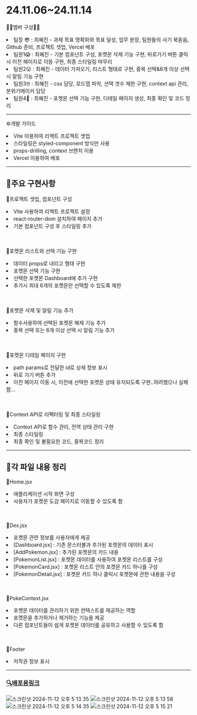 <H1>24.11.06~24.11.14</H1>
<p>👼🏻멤버 구성👼🏻</p>
<li>팀장 😎  : 최혜진 - 과제 목표 명확화와 목표 달성, 업무 분장, 팀원들의 사기 북돋음, Github 준비, 프로젝트 셋업, Vercel 배포</li>
<li>팀원1😱 : 최혜진 - 기본 컴포넌트 구성, 포켓몬 삭제 기능 구현, 뒤로가기 버튼 클릭 시 이전 페이지로 이동 구현, 최종 스타일링 마무리 </li>
<li>팀원2😛 : 최혜진 - 데이터 가져오기, 리스트 형태로 구현, 중복 선택&6개 이상 선택 시 알림 기능 구현 </li>
<li>팀원3🤓 : 최혜진 - css 담당, 로드맵 파악, 선택 갯수 제한 구현, context api 관리, 분위기메이커 담당</li>
<li>팀원4🫡 : 최혜진 - 포켓몬 선택 기능 구현, 디테일 페이지 생성, 최종 확인 및 코드 정리</li>

---

<p>⚙️개발 가이드</p>
<li>Vite 이용하여 리액트 프로젝트 셋업</li>
<li>스타일링은 styled-component 방식만 사용</li>
<li>props-drilling, context 브랜치 이용</li>
<li>Vercel 이용하여 배포</li>

---

<h2>📌주요 구현사항</h2>
<p>🐥프로젝트 셋업, 컴포넌트 구성</p>
<li>Vite 사용하여 리액트 프로젝트 설정</li>
<li>react-router-dom 설치하여 페이지 추가</li>
<li>기본 컴포넌트 구성 후 스타일링 추가</li>
<br> 
<br>
<p>🐥포켓몬 리스트와 선택 기능 구현</p>
<li>데이터 props로 내리고 형태 구현</li>
<li>포켓몬 선택 기능 구현</li>
<li>선택한 포켓몬 Dashboard에 추가 구현</li>
<li>추가시 최대 6개의 포켓몬만 선택할 수 있도록 제한</li>
<br> 
<br>
<p>🐥포켓몬 삭제 및 알림 기능 추가</p>
<li>함수사용하여 선택된 포켓몬 해제 기능 추가</li>
<li>중복 선택 또는 6개 이상 선택 시 알림 기능 추가</li>
<br> 
<br>
<p>🐥포켓몬 디테일 페이지 구현</p>
<li>path params로 전달한 id로 상세 정보 표시</li>
<li>뒤로 가기 버튼 추가</li>
<li>이전 페이지 이동 시, 이전에 선택한 포켓몬 상태 유지되도록 구현..하려했으나 실패함...</li>
<br> 
<br>
<p>🐥Context API로 리팩터링 및 최종 스타일링</p>
<li>Context API로 함수 관리, 전역 상태 관리 구현</li>
<li>최종 스타일링</li>
<li>최종 확인 및 불필요한 코드, 중복코드 정리</li>

---

<h2>📌각 파일 내용 정리</h2>
<p>🐤Home.jsx</p>
<li>애플리케이션 시작 화면 구성</li>
<li>사용자가 포켓몬 도감 페이지로 이동할 수 있도록 함</li>
<br>
<br>
<p>🐤Dex.jsx</p>
<li>포켓몬 관련 정보를 사용자에게 제공</li>
<li>[Dashboard.jsx] : 기존 몬스터볼과 추가된 포켓몬의 데이터 표시</li>
<li>[AddPokemon.jsx] : 추가된 포켓몬의 카드 내용</li>
<li>[PokemonList.jsx] : 포켓몬 데이터를 사용하여 포켓몬 리스트를 구성</li>
<li>[PokemonCard.jsx] : 포켓몬 리스트 안의 포켓몬 카드 하나를 구성</li>
<li>[PokemonDetail.jsx] : 포켓몬 카드 하나 클릭시 포켓몬에 관한 내용을 구성</li>
<br>
<br>
<p>🐤PokeContext.jsx</p>
<li>포켓몬 데이터를 관리하기 위한 컨텍스트를 제공하는 역할</li>
<li>포켓몬을 추가하거나 제거하는 기능을 제공</li>
<li>다른 컴포넌트들이 쉽게 포켓몬 데이터를 공유하고 사용할 수 있도록 함</li>
<br>
<br>
<p>🐤Footer</p>
<li>저작권 정보 표시</li>

---
### [🔍배포용링크](https://pokedex-eight-phi-77.vercel.app)
![스크린샷 2024-11-12 오후 5 13 35](https://github.com/user-attachments/assets/1f27cc0b-ae55-4ffb-9d52-63a118698691)
![스크린샷 2024-11-12 오후 5 13 58](https://github.com/user-attachments/assets/d8a7cb84-7877-4f3c-9d33-b734dbfdc277)
![스크린샷 2024-11-12 오후 5 14 35](https://github.com/user-attachments/assets/c48c4982-83f1-4033-b808-4e2362aa24ab)
![스크린샷 2024-11-12 오후 5 15 21](https://github.com/user-attachments/assets/33307abd-6b18-4ca0-97d9-432bfa36a5fd)
